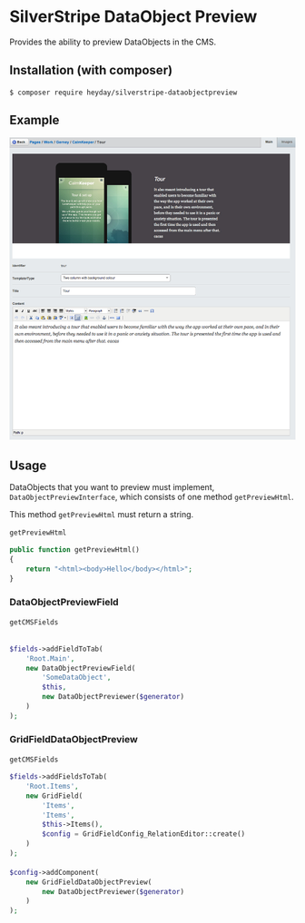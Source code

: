 # SilverStripe DataObject Preview

Provides the ability to preview DataObjects in the CMS.

## Installation (with composer)

	$ composer require heyday/silverstripe-dataobjectpreview

## Example

![DataObject Preview Example](resources/example.png?raw=true)

## Usage

DataObjects that you want to preview must implement, `DataObjectPreviewInterface`, which consists of one method `getPreviewHtml`.

This method `getPreviewHtml` must return a string.

`getPreviewHtml`

```php
public function getPreviewHtml()
{
	return "<html><body>Hello</body></html>";
}
```

### DataObjectPreviewField

`getCMSFields`

```php

$fields->addFieldToTab(
	'Root.Main',
	new DataObjectPreviewField(
		'SomeDataObject',
		$this,
		new DataObjectPreviewer($generator)
	)
);
```

### GridFieldDataObjectPreview

`getCMSFields`

```php
$fields->addFieldsToTab(
	'Root.Items',
	new GridField(
		'Items',
		'Items',
		$this->Items(),
		$config = GridFieldConfig_RelationEditor::create()
	)
);

$config->addComponent(
	new GridFieldDataObjectPreview(
		new DataObjectPreviewer($generator)
	)
);
```